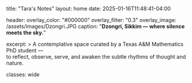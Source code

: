 title: "Tara's Notes"
layout: home
date: 2025-01-16T11:48:41-04:00

header:
  overlay_color: "#000000"
  overlay_filter: "0.3"
  overlay_image: /assets/images/Dzongri.JPG
  caption: "**Dzongri, Sikkim — where silence meets the sky.**"

excerpt: >
  A contemplative space curated by a Texas A&M Mathematics PhD student —  
  to reflect, observe, serve, and awaken the subtle rhythms of thought and nature.

classes: wide
